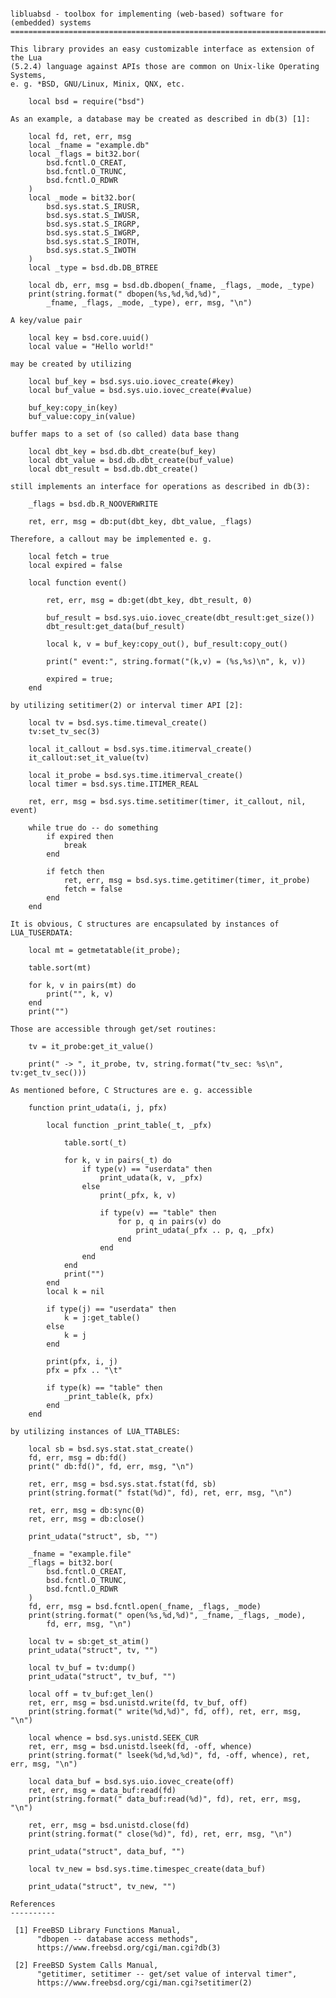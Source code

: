 <pre><code>
libluabsd - toolbox for implementing (web-based) software for (embedded) systems
================================================================================

This library provides an easy customizable interface as extension of the Lua
(5.2.4) language against APIs those are common on Unix-like Operating Systems,
e. g. *BSD, GNU/Linux, Minix, QNX, etc.

    local bsd = require("bsd")

As an example, a database may be created as described in db(3) [1]:

    local fd, ret, err, msg
    local _fname = "example.db"
    local _flags = bit32.bor(
        bsd.fcntl.O_CREAT,
        bsd.fcntl.O_TRUNC,
        bsd.fcntl.O_RDWR
    )
    local _mode = bit32.bor(
        bsd.sys.stat.S_IRUSR,
        bsd.sys.stat.S_IWUSR,
        bsd.sys.stat.S_IRGRP,
        bsd.sys.stat.S_IWGRP,
        bsd.sys.stat.S_IROTH,
        bsd.sys.stat.S_IWOTH
    )
    local _type = bsd.db.DB_BTREE

    local db, err, msg = bsd.db.dbopen(_fname, _flags, _mode, _type)
    print(string.format(" dbopen(%s,%d,%d,%d)",
        _fname, _flags, _mode, _type), err, msg, "\n")

A key/value pair

    local key = bsd.core.uuid()
    local value = "Hello world!"

may be created by utilizing

    local buf_key = bsd.sys.uio.iovec_create(#key)
    local buf_value = bsd.sys.uio.iovec_create(#value)

    buf_key:copy_in(key)
    buf_value:copy_in(value)

buffer maps to a set of (so called) data base thang

    local dbt_key = bsd.db.dbt_create(buf_key)
    local dbt_value = bsd.db.dbt_create(buf_value)
    local dbt_result = bsd.db.dbt_create()

still implements an interface for operations as described in db(3):

    _flags = bsd.db.R_NOOVERWRITE

    ret, err, msg = db:put(dbt_key, dbt_value, _flags)

Therefore, a callout may be implemented e. g.

    local fetch = true
    local expired = false

    local function event()

        ret, err, msg = db:get(dbt_key, dbt_result, 0)

        buf_result = bsd.sys.uio.iovec_create(dbt_result:get_size())
        dbt_result:get_data(buf_result)

        local k, v = buf_key:copy_out(), buf_result:copy_out()

        print(" event:", string.format("(k,v) = (%s,%s)\n", k, v))

        expired = true;
    end

by utilizing setitimer(2) or interval timer API [2]:

    local tv = bsd.sys.time.timeval_create()
    tv:set_tv_sec(3)

    local it_callout = bsd.sys.time.itimerval_create()
    it_callout:set_it_value(tv)

    local it_probe = bsd.sys.time.itimerval_create()
    local timer = bsd.sys.time.ITIMER_REAL

    ret, err, msg = bsd.sys.time.setitimer(timer, it_callout, nil, event)

    while true do -- do something
        if expired then
            break
        end

        if fetch then
            ret, err, msg = bsd.sys.time.getitimer(timer, it_probe)
            fetch = false
        end
    end

It is obvious, C structures are encapsulated by instances of LUA_TUSERDATA:

    local mt = getmetatable(it_probe);

    table.sort(mt)

    for k, v in pairs(mt) do
        print("", k, v)
    end
    print("")

Those are accessible through get/set routines:

    tv = it_probe:get_it_value()

    print(" -> ", it_probe, tv, string.format("tv_sec: %s\n", tv:get_tv_sec()))

As mentioned before, C Structures are e. g. accessible

    function print_udata(i, j, pfx)

        local function _print_table(_t, _pfx)

            table.sort(_t)

            for k, v in pairs(_t) do
                if type(v) == "userdata" then
                    print_udata(k, v, _pfx)
                else
                    print(_pfx, k, v)

                    if type(v) == "table" then
                        for p, q in pairs(v) do
                            print_udata(_pfx .. p, q, _pfx)
                        end
                    end
                end
            end
            print("")
        end
        local k = nil

        if type(j) == "userdata" then
            k = j:get_table()
        else
            k = j
        end

        print(pfx, i, j)
        pfx = pfx .. "\t"

        if type(k) == "table" then
            _print_table(k, pfx)
        end
    end

by utilizing instances of LUA_TTABLES:

    local sb = bsd.sys.stat.stat_create()
    fd, err, msg = db:fd()
    print(" db:fd()", fd, err, msg, "\n")

    ret, err, msg = bsd.sys.stat.fstat(fd, sb)
    print(string.format(" fstat(%d)", fd), ret, err, msg, "\n")

    ret, err, msg = db:sync(0)
    ret, err, msg = db:close()

    print_udata("struct", sb, "")

    _fname = "example.file"
    _flags = bit32.bor(
        bsd.fcntl.O_CREAT,
        bsd.fcntl.O_TRUNC,
        bsd.fcntl.O_RDWR
    )
    fd, err, msg = bsd.fcntl.open(_fname, _flags, _mode)
    print(string.format(" open(%s,%d,%d)", _fname, _flags, _mode),
        fd, err, msg, "\n")

    local tv = sb:get_st_atim()
    print_udata("struct", tv, "")

    local tv_buf = tv:dump()
    print_udata("struct", tv_buf, "")

    local off = tv_buf:get_len()
    ret, err, msg = bsd.unistd.write(fd, tv_buf, off)
    print(string.format(" write(%d,%d)", fd, off), ret, err, msg, "\n")

    local whence = bsd.sys.unistd.SEEK_CUR
    ret, err, msg = bsd.unistd.lseek(fd, -off, whence)
    print(string.format(" lseek(%d,%d,%d)", fd, -off, whence), ret, err, msg, "\n")

    local data_buf = bsd.sys.uio.iovec_create(off)
    ret, err, msg = data_buf:read(fd)
    print(string.format(" data_buf:read(%d)", fd), ret, err, msg, "\n")

    ret, err, msg = bsd.unistd.close(fd)
    print(string.format(" close(%d)", fd), ret, err, msg, "\n")

    print_udata("struct", data_buf, "")

    local tv_new = bsd.sys.time.timespec_create(data_buf)

    print_udata("struct", tv_new, "")

References
----------

 [1] FreeBSD Library Functions Manual,
      "dbopen -- database access methods",
      https://www.freebsd.org/cgi/man.cgi?db(3)

 [2] FreeBSD System Calls Manual,
      "getitimer, setitimer -- get/set value of interval timer",
      https://www.freebsd.org/cgi/man.cgi?setitimer(2)

</code></pre>

